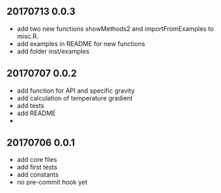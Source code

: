 ## 20170713 0.0.3
* add two new functions showMethods2 and importFromExamples to misc.R.
* add examples in README for new functions
* add folder inst/examples

## 20170707 0.0.2
* add function for API and specific gravity
* add calculation of temperature gradient
* add tests
* add README
* 

## 20170706 0.0.1
* add core files
* add first tests
* add constants
* no pre-commit hook yet


